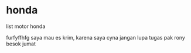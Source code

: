 # honda
list motor honda

furfyffhfg
saya mau es krim, karena saya cyna
jangan lupa tugas pak rony besok jumat
